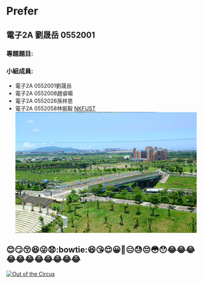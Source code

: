 # Prefer
## 電子2A 劉晟岳 0552001

### 專題題目:

### 小組成員:
* 電子2A 0552001劉晟岳
* 電子2A 0552008趙睿暘
* 電子2A 0552026孫祥恩
* 電子2A 0552058林振毅
[NKFUST](http://www.nkfust.edu.tw/bin/home.php)
![NKFUST](NKFUST.jpg "NKFUST")

:blush::smirk::kissing_closed_eyes::satisfied::stuck_out_tongue_winking_eye::anguished::bowtie::laughing::kissing_heart::relieved::grinning::grimacing::expressionless::sweat::pensive::flushed::hushed::joy::joy::joy::joy::joy::joy::joy::joy::joy::joy::joy:
----------
[![Out of the Circus](https://img.youtube.com/vi/T19qkWKbapY/0.jpg)](https://www.youtube.com/watch?v=T19qkWKbapY&index=5&list=PL3lkWEnhkNubK1quEXX3pw7AeDvF97pFU "Killer Clowns - Out of the Circus (Halloween Edit)")
